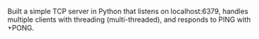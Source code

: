 Built a simple TCP server in Python that listens on localhost:6379, handles multiple clients with threading (multi-threaded), and responds to PING with +PONG.
